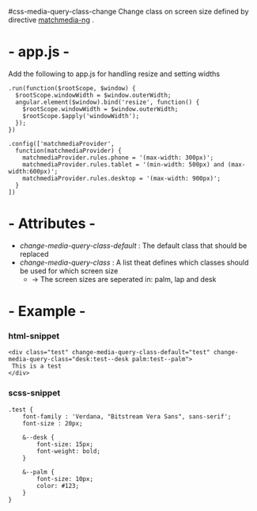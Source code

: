 
#css-media-query-class-change
Change class on screen size defined by directive [matchmedia-ng](https://github.com/AnalogJ/matchmedia-ng) .

# - app.js -
Add the following to app.js for handling resize and setting widths
```
.run(function($rootScope, $window) {
  $rootScope.windowWidth = $window.outerWidth;
  angular.element($window).bind('resize', function() {
    $rootScope.windowWidth = $window.outerWidth;
    $rootScope.$apply('windowWidth');
  });
})

.config(['matchmediaProvider',
  function(matchmediaProvider) {
    matchmediaProvider.rules.phone = '(max-width: 300px)';
    matchmediaProvider.rules.tablet = '(min-width: 500px) and (max-width:600px)';
    matchmediaProvider.rules.desktop = '(max-width: 900px)';
  }
])
```

# - Attributes -
* _change-media-query-class-default_ : The default class that should be replaced
* _change-media-query-class_ : A list theat defines which classes should be used for which screen size
   * -> The screen sizes are seperated in: palm, lap and desk

# - Example -

### html-snippet
```
<div class="test" change-media-query-class-default="test" change-media-query-class="desk:test--desk palm:test--palm">
 This is a test
</div>
```

### scss-snippet
```
.test {
    font-family : 'Verdana, "Bitstream Vera Sans", sans-serif';
    font-size : 20px;

    &--desk {
        font-size: 15px;
        font-weight: bold;
    }

    &--palm {
        font-size: 10px;
        color: #123;
    }
}
```

